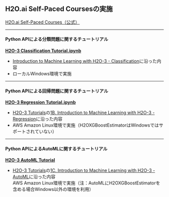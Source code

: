 ## H2O.ai Self-Paced Coursesの実施

[H2O.ai Self-Paced Courses（公式）](https://h2oai.github.io/tutorials/)  

***
#### Python APIによる分類問題に関するチュートリアル  
[**H2O-3 Classification Tutorial.ipynb**](./H2O-3%20Classification%20Tutorial.ipynb)
- [Introduction to Machine Learning with H2O-3 - Classification]([https://training.h2o.ai/products/1a-introduction-to-machine-learning-with-h2o-3-classification](https://h2oai.github.io/tutorials/introduction-to-machine-learning-with-h2o-3-classification/#0))に沿った内容  
- ローカルWindows環境で実施

***
#### Python APIによる回帰問題に関するチュートリアル
[**H2O-3 Regression Tutorial.ipynb**](./H2O-3%20Regression%20Tutorial.ipynb)
- [H2O-3 Tutorials](https://training.h2o.ai/h2o3-tutorials)の[1B. Introduction to Machine Learning with H2O-3 - Regression](https://training.h2o.ai/products/1b-introduction-to-machine-learning-with-h2o-3-regression)に沿った内容  
- AWS Amazon Linux環境で実施（H2OXGBoostEstimatorはWindowsではサポートされていない）

***
#### Python APIによるAutoMLに関するチュートリアル
[**H2O-3 AutoML Tutorial**](./H2O-3%20AutoML%20Tutorial.ipynb)
- [H2O-3 Tutorials](https://training.h2o.ai/h2o3-tutorials)の[1C. Introduction to Machine Learning with H2O-3 - AutoML](https://training.h2o.ai/products/1c-introduction-to-machine-learning-with-h2o-3-automl)に沿った内容  
AWS Amazon Linux環境で実施（注：AutoMLにH2OXGBoostEstimatorを含める場合Windows以外の環境を利用）
  

